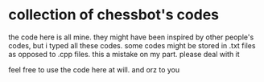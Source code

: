 # collection of chessbot's codes

the code here is all mine. they might have been inspired by other people's codes, but i typed all these codes. 
some codes might be stored in .txt files as opposed to .cpp files. 
this a mistake on my part. please deal with it

feel free to use the code here at will. and orz to you
